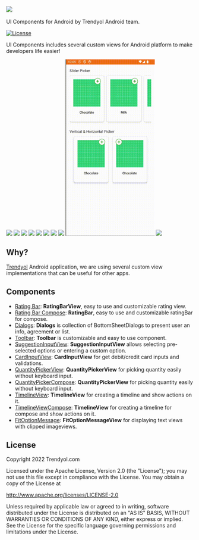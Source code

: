 <img src="images/logo.png" width="400"/>

UI Components for Android by Trendyol Android team.

[![License](https://img.shields.io/badge/License-Apache%202.0-blue.svg)](https://opensource.org/licenses/Apache-2.0)

UI Components includes several custom views for Android platform to make developers life easier!

<img src="images/uic1.png" width="240"/> <img src="images/uic2.png" width="240"/>
<img src="images/uic3.png" width="240"/> <img src="images/uic4.png" width="240"/>
<img src="images/uic5.png" width="240"/> <img src="images/timeline-view.png" width="240"/>
<img src="images/suggestion-input-view-1.gif" width="240"/> <img src="images/quantity-picker-view-1.gif" width="240"/>
<img src="images/quantity-picker-compose.gif" width="240"/>
<img src="images/fitoptionmessageview.png" width="240"/>

## Why?

[Trendyol](https://play.google.com/store/apps/details?id=trendyol.com) Android application, we are using several custom view implementations that can be useful for other apps.

## Components

* [Rating Bar](libraries/rating-bar): **RatingBarView**, easy to use and customizable rating view.
* [Rating Bar Compose](libraries/rating-bar-compose): **RatingBar**, easy to use and customizable ratingBar for compose.
* [Dialogs](libraries/dialogs): **Dialogs** is collection of BottomSheetDialogs to present user an info, agreement or list.
* [Toolbar](libraries/toolbar): **Toolbar** is customizable and easy to use component.
* [SuggestionInputView](libraries/suggestion-input-view): **SuggestionInputView** allows selecting pre-selected options or entering a custom option.
* [CardInputView](libraries/card-input-view): **CardInputView** for get debit/credit card inputs and validations.
* [QuantityPickerView](libraries/quantity-picker-view): **QuantityPickerView** for picking quantity easily without keyboard input.
* [QuantityPickerCompose](libraries/quantity-picker-compose): **QuantityPickerView** for picking quantity easily without keyboard input.
* [TimelineView](libraries/timeline-view): **TimelineView** for creating a timeline and show actions on it.
* [TimelineViewCompose](libraries/timeline-view-compose): **TimelineView** for creating a timeline for compose and show actions on it.
* [FitOptionMessage](libraries/fit-option-message-view): **FitOptionMessageView** for displaying text views with clipped imageviews.

License
-------

Copyright 2022 Trendyol.com

Licensed under the Apache License, Version 2.0 (the "License");
you may not use this file except in compliance with the License.
You may obtain a copy of the License at

http://www.apache.org/licenses/LICENSE-2.0

Unless required by applicable law or agreed to in writing, software
distributed under the License is distributed on an "AS IS" BASIS,
WITHOUT WARRANTIES OR CONDITIONS OF ANY KIND, either express or implied.
See the License for the specific language governing permissions and
limitations under the License.

